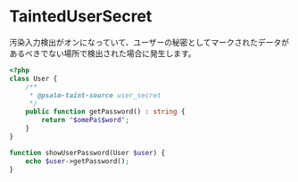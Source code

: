 # TaintedUserSecret
汚染入力検出がオンになっていて、ユーザーの秘密としてマークされたデータがあるべきでない場所で検出された場合に発生します。

```php
<?php
class User {
    /**
     * @psalm-taint-source user_secret
     */
    public function getPassword() : string {
        return "$omePa$$word";
    }
}

function showUserPassword(User $user) {
    echo $user->getPassword();
}
```
